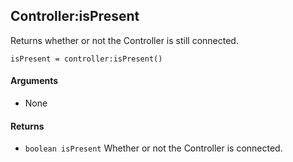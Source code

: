 Controller:isPresent
---

Returns whether or not the Controller is still connected.

    isPresent = controller:isPresent()

#### Arguments

- None

#### Returns

- `boolean isPresent` Whether or not the Controller is connected.
